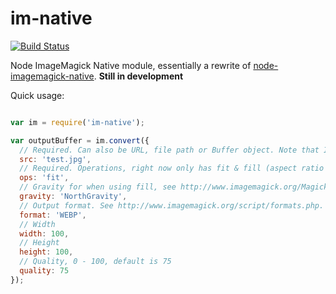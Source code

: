 im-native
=========

[![Build Status](https://travis-ci.org/longlho/im-native.svg?branch=master)](https://travis-ci.org/longlho/im-native)


Node ImageMagick Native module, essentially a rewrite of [node-imagemagick-native](https://github.com/mash/node-imagemagick-native). **Still in development**

Quick usage:

```javascript

var im = require('im-native');

var outputBuffer = im.convert({
  // Required. Can also be URL, file path or Buffer object. Note that IM is IO-blocking so using path/URL will block the process
  src: 'test.jpg',
  // Required. Operations, right now only has fit & fill (aspect ratio is maintained)
  ops: 'fit',
  // Gravity for when using fill, see http://www.imagemagick.org/Magick++/Enumerations.html#GravityType
  gravity: 'NorthGravity',
  // Output format. See http://www.imagemagick.org/script/formats.php. When using webp make sure you compile ImageMagick w/ libwebp
  format: 'WEBP',
  // Width
  width: 100,
  // Height
  height: 100,
  // Quality, 0 - 100, default is 75
  quality: 75
});
```